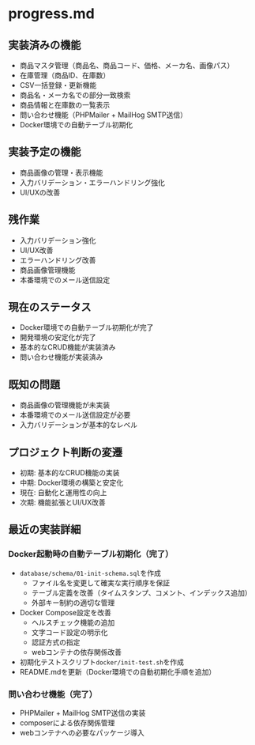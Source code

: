 # progress.md

## 実装済みの機能
- 商品マスタ管理（商品名、商品コード、価格、メーカ名、画像パス）
- 在庫管理（商品ID、在庫数）
- CSV一括登録・更新機能
- 商品名・メーカ名での部分一致検索
- 商品情報と在庫数の一覧表示
- 問い合わせ機能（PHPMailer + MailHog SMTP送信）
- Docker環境での自動テーブル初期化

## 実装予定の機能
- 商品画像の管理・表示機能
- 入力バリデーション・エラーハンドリング強化
- UI/UXの改善

## 残作業
- 入力バリデーション強化
- UI/UX改善
- エラーハンドリング改善
- 商品画像管理機能
- 本番環境でのメール送信設定

## 現在のステータス
- Docker環境での自動テーブル初期化が完了
- 開発環境の安定化が完了
- 基本的なCRUD機能が実装済み
- 問い合わせ機能が実装済み

## 既知の問題
- 商品画像の管理機能が未実装
- 本番環境でのメール送信設定が必要
- 入力バリデーションが基本的なレベル

## プロジェクト判断の変遷
- 初期: 基本的なCRUD機能の実装
- 中期: Docker環境の構築と安定化
- 現在: 自動化と運用性の向上
- 次期: 機能拡張とUI/UX改善

## 最近の実装詳細
### Docker起動時の自動テーブル初期化（完了）
- `database/schema/01-init-schema.sql`を作成
  - ファイル名を変更して確実な実行順序を保証
  - テーブル定義を改善（タイムスタンプ、コメント、インデックス追加）
  - 外部キー制約の適切な管理
- Docker Compose設定を改善
  - ヘルスチェック機能の追加
  - 文字コード設定の明示化
  - 認証方式の指定
  - webコンテナの依存関係改善
- 初期化テストスクリプト`docker/init-test.sh`を作成
- README.mdを更新（Docker環境での自動初期化手順を追加）

### 問い合わせ機能（完了）
- PHPMailer + MailHog SMTP送信の実装
- composerによる依存関係管理
- webコンテナへの必要なパッケージ導入 